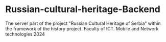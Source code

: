 # Russian-cultural-heritage-Backend
The server part of the project "Russian Cultural Heritage of Serbia" within the framework of the history project. Faculty of ICT. Mobile and Network technologies 2024
